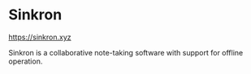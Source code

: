 # Sinkron

https://sinkron.xyz

Sinkron is a collaborative note-taking software with support for offline operation.
